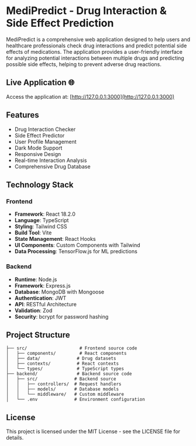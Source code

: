 # MediPredict - Drug Interaction & Side Effect Prediction

MediPredict is a comprehensive web application designed to help users and healthcare professionals check drug interactions and predict potential side effects of medications. The application provides a user-friendly interface for analyzing potential interactions between multiple drugs and predicting possible side effects, helping to prevent adverse drug reactions.

## Live Application 🌐

Access the application at: [http://127.0.0.1:3000](http://127.0.0.1:3000)

## Features

- Drug Interaction Checker
- Side Effect Predictor
- User Profile Management
- Dark Mode Support
- Responsive Design
- Real-time Interaction Analysis
- Comprehensive Drug Database

## Technology Stack

### Frontend
- **Framework**: React 18.2.0
- **Language**: TypeScript
- **Styling**: Tailwind CSS
- **Build Tool**: Vite
- **State Management**: React Hooks
- **UI Components**: Custom Components with Tailwind
- **Data Processing**: TensorFlow.js for ML predictions

### Backend
- **Runtime**: Node.js
- **Framework**: Express.js
- **Database**: MongoDB with Mongoose
- **Authentication**: JWT
- **API**: RESTful Architecture
- **Validation**: Zod
- **Security**: bcrypt for password hashing

## Project Structure
```
├── src/                    # Frontend source code
│   ├── components/         # React components
│   ├── data/              # Drug datasets
│   ├── contexts/          # React contexts
│   └── types/             # TypeScript types
├── backend/               # Backend source code
│   ├── src/              # Backend source
│   │   ├── controllers/  # Request handlers
│   │   ├── models/       # Database models
│   │   └── middleware/   # Custom middleware
│   └── .env              # Environment configuration
```

## License

This project is licensed under the MIT License - see the LICENSE file for details. 

